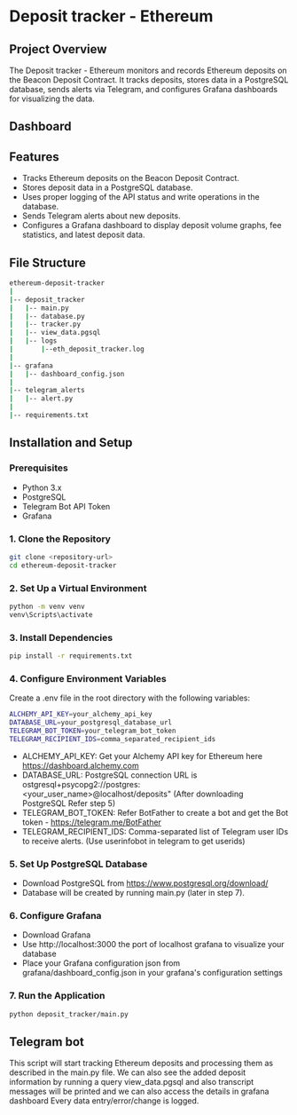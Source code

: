 # Deposit tracker - Ethereum 

## Project Overview

The Deposit tracker - Ethereum  monitors and records Ethereum deposits on the Beacon Deposit Contract. It tracks deposits, stores data in a PostgreSQL database, sends alerts via Telegram, and configures Grafana dashboards for visualizing the data.

## Dashboard




## Features

- Tracks Ethereum deposits on the Beacon Deposit Contract.
- Stores deposit data in a PostgreSQL database.
- Uses proper logging of the API status and write operations in the database.
- Sends Telegram alerts about new deposits.
- Configures a Grafana dashboard to display deposit volume graphs, fee statistics, and latest deposit data.
  

## File Structure
```bash
ethereum-deposit-tracker
|
|-- deposit_tracker
|   |-- main.py
|   |-- database.py
|   |-- tracker.py
|   |-- view_data.pgsql
|   |-- logs
|       |--eth_deposit_tracker.log
|
|-- grafana
|   |-- dashboard_config.json
|
|-- telegram_alerts
|   |-- alert.py
|
|-- requirements.txt
```


## Installation and Setup

### Prerequisites

- Python 3.x
- PostgreSQL
- Telegram Bot API Token
- Grafana

### 1. Clone the Repository

```bash
git clone <repository-url>
cd ethereum-deposit-tracker
```

### 2. Set Up a Virtual Environment

```bash
python -m venv venv
venv\Scripts\activate
```

### 3. Install Dependencies

```bash
pip install -r requirements.txt
```

### 4. Configure Environment Variables

Create a .env file in the root directory with the following variables:
```bash
ALCHEMY_API_KEY=your_alchemy_api_key
DATABASE_URL=your_postgresql_database_url
TELEGRAM_BOT_TOKEN=your_telegram_bot_token
TELEGRAM_RECIPIENT_IDS=comma_separated_recipient_ids
```

- ALCHEMY_API_KEY: Get your Alchemy API key for Ethereum here https://dashboard.alchemy.com
- DATABASE_URL: PostgreSQL connection URL is ostgresql+psycopg2://postgres:<your_user_name>@localhost/deposits" (After downloading PostgreSQL Refer step 5)
- TELEGRAM_BOT_TOKEN: Refer BotFather to create a bot and get the Bot token - https://telegram.me/BotFather
- TELEGRAM_RECIPIENT_IDS: Comma-separated list of Telegram user IDs to receive alerts. (Use userinfobot in telegram to get userids)
  

### 5. Set Up PostgreSQL Database

- Download PostgreSQL from https://www.postgresql.org/download/
- Database will be created by running main.py (later in step 7).

### 6. Configure Grafana

- Download Grafana
- Use http://localhost:3000 the port of localhost grafana to visualize your database
- Place your Grafana configuration json from grafana/dashboard_config.json in your grafana's configuration settings

### 7. Run the Application

```bash
python deposit_tracker/main.py
```
## Telegram bot 



This script will start tracking Ethereum deposits and processing them as described in the main.py file.
We can also see the added deposit information by running a query view_data.pgsql and also transcript messages will be printed and we can also access the details in grafana dashboard
Every data entry/error/change is logged.
